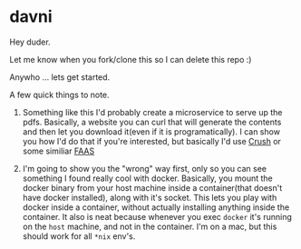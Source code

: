 # davni

Hey duder. 

Let me know when you fork/clone this so I can delete this repo :)

Anywho ... lets get started. 

A few quick things to note. 

1. Something like this I'd probably create a microservice to serve up the pdfs. Basically, a website you can curl that will generate the contents and then let you download it(even if it is programatically). I can show you how I'd do that if you're interested, but basically I'd use [Crush](https://github.com/kcmerrill/crush) or some similiar [FAAS](https://github.com/search?utf8=%E2%9C%93&q=faas&type=)


2. I'm going to show you the "wrong" way first, only so you can see something I found really cool with docker. Basically, you mount the docker binary from your host machine inside a container(that doesn't have docker installed), along with it's socket. This lets you play with docker inside a container, without actually installing anything inside the container. It also is neat because whenever you exec `docker` it's running on the `host` machine, and not in the container. I'm on a mac, but this should work for all `*nix` env's. 